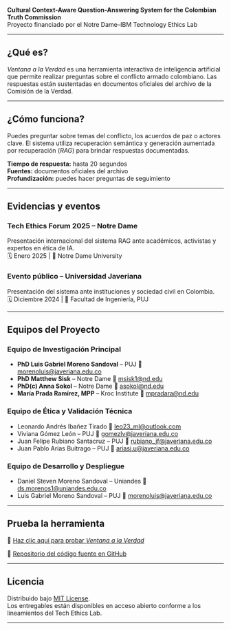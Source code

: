 
**Cultural Context-Aware Question-Answering System for the Colombian Truth Commission**  
Proyecto financiado por el Notre Dame–IBM Technology Ethics Lab

---

## ¿Qué es?

*Ventana a la Verdad* es una herramienta interactiva de inteligencia artificial que permite realizar preguntas sobre el conflicto armado colombiano. Las respuestas están sustentadas en documentos oficiales del archivo de la Comisión de la Verdad.

---

## ¿Cómo funciona?

Puedes preguntar sobre temas del conflicto, los acuerdos de paz o actores clave. El sistema utiliza recuperación semántica y generación aumentada por recuperación (*RAG*) para brindar respuestas documentadas.

**Tiempo de respuesta:** hasta 20 segundos  
**Fuentes:** documentos oficiales del archivo  
**Profundización:** puedes hacer preguntas de seguimiento  

---

## Evidencias y eventos

### Tech Ethics Forum 2025 – Notre Dame  
Presentación internacional del sistema RAG ante académicos, activistas y expertos en ética de IA.  
🗓 Enero 2025 | 📍 Notre Dame University

### Evento público – Universidad Javeriana  
Presentación del sistema ante instituciones y sociedad civil en Colombia.  
🗓 Diciembre 2024 | 📍 Facultad de Ingeniería, PUJ

---

## Equipos del Proyecto

### Equipo de Investigación Principal
- **PhD Luis Gabriel Moreno Sandoval** – PUJ 📨 morenoluis@javeriana.edu.co
- **PhD Matthew Sisk** – Notre Dame 📨 msisk1@nd.edu  
- **PhD(c) Anna Sokol** – Notre Dame 📨 asokol@nd.edu  
- **María Prada Ramírez, MPP** – Kroc Institute 📨 mpradara@nd.edu  

### Equipo de Ética y Validación Técnica
- Leonardo Andrés Ibañez Tirado 📨 leo23_ml@outlook.com  
- Viviana Gómez León – PUJ 📨 gomezlv@javeriana.edu.co  
- Juan Felipe Rubiano Santacruz – PUJ 📨 rubiano_jf@javeriana.edu.co  
- Juan Pablo Arias Buitrago – PUJ 📨 ariasj.u@javeriana.edu.co  

### Equipo de Desarrollo y Despliegue
- Daniel Steven Moreno Sandoval – Uniandes 📨 ds.morenos1@uniandes.edu.co  
- Luis Gabriel Moreno Sandoval – PUJ 📨 morenoluis@javeriana.edu.co  

---

## Prueba la herramienta

🔗 [Haz clic aquí para probar *Ventana a la Verdad*](https://window-truth.lumon.com.co/)

🔗 [Repositorio del código fuente en GitHub](https://github.com/puj-nlp/cev-rag)

---

## Licencia
Distribuido bajo [MIT License](./LICENSE).  
Los entregables están disponibles en acceso abierto conforme a los lineamientos del Tech Ethics Lab.

---
